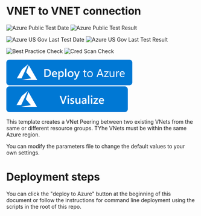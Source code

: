 # VNET to VNET connection

![Azure Public Test Date](https://azurequickstartsservice.blob.core.windows.net/badges/201-existing-vnet-to-vnet-peering/PublicLastTestDate.svg)
![Azure Public Test Result](https://azurequickstartsservice.blob.core.windows.net/badges/201-existing-vnet-to-vnet-peering/PublicDeployment.svg)

![Azure US Gov Last Test Date](https://azurequickstartsservice.blob.core.windows.net/badges/201-existing-vnet-to-vnet-peering/FairfaxLastTestDate.svg)
![Azure US Gov Last Test Result](https://azurequickstartsservice.blob.core.windows.net/badges/201-existing-vnet-to-vnet-peering/FairfaxDeployment.svg)

![Best Practice Check](https://azurequickstartsservice.blob.core.windows.net/badges/201-existing-vnet-to-vnet-peering/BestPracticeResult.svg)
![Cred Scan Check](https://azurequickstartsservice.blob.core.windows.net/badges/201-existing-vnet-to-vnet-peering/CredScanResult.svg)

[![Deploy To Azure](https://raw.githubusercontent.com/Azure/azure-quickstart-templates/master/1-CONTRIBUTION-GUIDE/images/deploytoazure.svg?sanitize=true)](https://portal.azure.com/#create/Microsoft.Template/uri/https%3A%2F%2Fraw.githubusercontent.com%2FAzure%2Fazure-quickstart-templates%2Fmaster%2F201-existing-vnet-to-vnet-peering%2Fazuredeploy.json)  [![Visualize](https://raw.githubusercontent.com/Azure/azure-quickstart-templates/master/1-CONTRIBUTION-GUIDE/images/visualizebutton.svg?sanitize=true)](http://armviz.io/#/?load=https%3A%2F%2Fraw.githubusercontent.com%2FAzure%2Fazure-quickstart-templates%2Fmaster%2F201-existing-vnet-to-vnet-peering%2Fazuredeploy.json)

This template creates a VNet Peering between two existing VNets from the same or different resource groups. TYhe VNets must be within the same Azure region.

You can modify the parameters file to change the default values to your own settings.

# Deployment steps
You can click the "deploy to Azure" button at the beginning of this document or follow the instructions for command line deployment using the scripts in the root of this repo.



